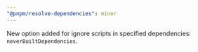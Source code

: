 ```yaml
---
"@pnpm/resolve-dependencies": minor
---
```


New option added for ignore scripts in specified dependencies: `neverBuiltDependencies`.
